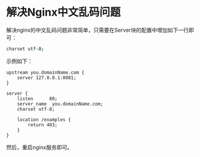 # 解决Nginx中文乱码问题

解决nginx的中文乱码问题非常简单，只需要在Server块的配置中增加如下一行即可：

```bash
charset utf-8;
```

示例如下：

```
upstream you.domainName.com {
    server 127.0.0.1:8081;
}

server {
    listen      80;
    server_name  you.domainName.com;
    charset utf-8;

    location /examples {
        return 403;
    }
}
```

然后，重启nginx服务即可。
